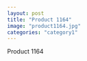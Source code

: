 ```yaml
---
layout: post
title: "Product 1164"
image: "product1164.jpg"
categories: "category1"
---
```

Product 1164
